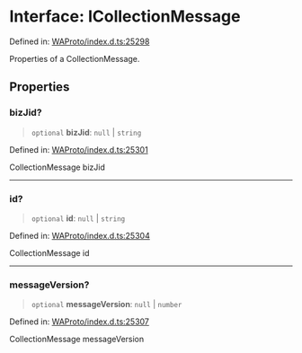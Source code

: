# Interface: ICollectionMessage

Defined in: [WAProto/index.d.ts:25298](https://github.com/Fokusdotid/bail/blob/043003e0dc220c8f52aef36f90c7026f3a192427/WAProto/index.d.ts#L25298)

Properties of a CollectionMessage.

## Properties

### bizJid?

> `optional` **bizJid**: `null` \| `string`

Defined in: [WAProto/index.d.ts:25301](https://github.com/Fokusdotid/bail/blob/043003e0dc220c8f52aef36f90c7026f3a192427/WAProto/index.d.ts#L25301)

CollectionMessage bizJid

***

### id?

> `optional` **id**: `null` \| `string`

Defined in: [WAProto/index.d.ts:25304](https://github.com/Fokusdotid/bail/blob/043003e0dc220c8f52aef36f90c7026f3a192427/WAProto/index.d.ts#L25304)

CollectionMessage id

***

### messageVersion?

> `optional` **messageVersion**: `null` \| `number`

Defined in: [WAProto/index.d.ts:25307](https://github.com/Fokusdotid/bail/blob/043003e0dc220c8f52aef36f90c7026f3a192427/WAProto/index.d.ts#L25307)

CollectionMessage messageVersion
